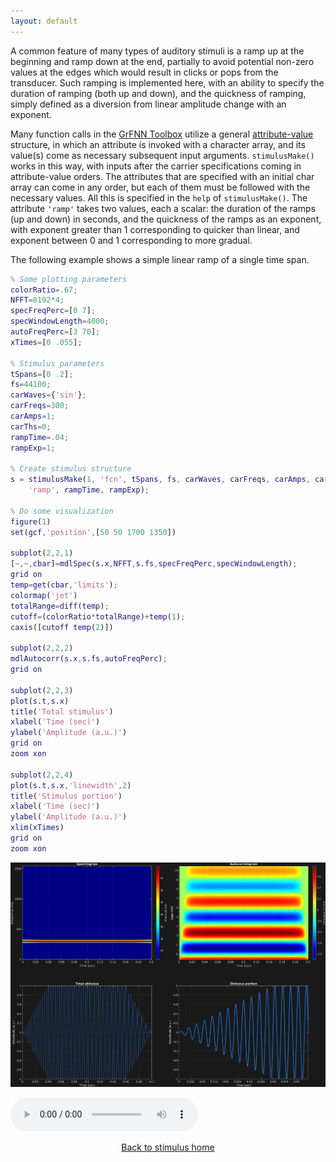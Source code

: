 ```yaml
---
layout: default
---
```

A common feature of many types of auditory stimuli is a ramp up at the beginning and ramp down at the end, partially to avoid potential non-zero values at the edges which would result in clicks or pops from the transducer. Such ramping is implemented here, with an ability to specify the duration of ramping (both up and down), and the quickness of ramping, simply defined as a diversion from linear amplitude change with an exponent.

Many function calls in the [GrFNN Toolbox](https://github.com/musicdynamicslab/grfnntoolbox) utilize a general [attribute-value](https://en.wikipedia.org/wiki/Name%E2%80%93value_pair) structure, in which an attribute is invoked with a character array, and its value(s) come as necessary subsequent input arguments. `stimulusMake()` works in this way, with inputs after the carrier specifications coming in attribute-value orders. The attributes that are specified with an initial char array can come in any order, but each of them must be followed with the necessary values. All this is specified in the `help` of `stimulusMake()`. The attribute `'ramp'` takes two values, each a scalar: the duration of the ramps (up and down) in seconds, and the quickness of the ramps as an exponent, with exponent greater than 1 corresponding to quicker than linear, and exponent between 0 and 1 corresponding to more gradual.

The following example shows a simple linear ramp of a single time span. 

```matlab
% Some plotting parameters
colorRatio=.67;
NFFT=8192*4;
specFreqPerc=[0 7];
specWindowLength=4000;
autoFreqPerc=[3 70];
xTimes=[0 .055];

% Stimulus parameters
tSpans=[0 .2];
fs=44100;
carWaves={'sin'};
carFreqs=300;
carAmps=1;
carThs=0;
rampTime=.04;
rampExp=1;

% Create stimulus structure
s = stimulusMake(1, 'fcn', tSpans, fs, carWaves, carFreqs, carAmps, carThs, ...
    'ramp', rampTime, rampExp);

% Do some visualization
figure(1)
set(gcf,'position',[50 50 1700 1350])

subplot(2,2,1)
[~,~,cbar]=mdlSpec(s.x,NFFT,s.fs,specFreqPerc,specWindowLength);
grid on
temp=get(cbar,'limits');
colormap('jet')
totalRange=diff(temp);
cutoff=(colorRatio*totalRange)+temp(1);
caxis([cutoff temp(2)])

subplot(2,2,2)
mdlAutocorr(s.x,s.fs,autoFreqPerc);
grid on

subplot(2,2,3)
plot(s.t,s.x)
title('Total stimulus')
xlabel('Time (sec)')
ylabel('Amplitude (a.u.)')
grid on
zoom xon

subplot(2,2,4)
plot(s.t,s.x,'linewidth',2)
title('Stimulus portion')
xlabel('Time (sec)')
ylabel('Amplitude (a.u.)')
xlim(xTimes)
grid on
zoom xon
```

![](pics/basicRamping.png)

![](sounds/basicRamping.mp3)

[<center>Back to stimulus home</center>](stimuli.html)